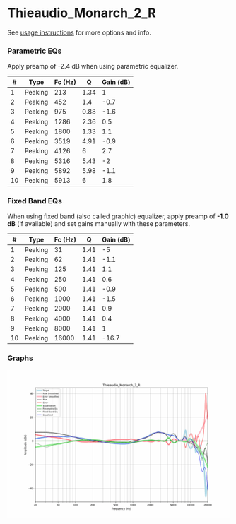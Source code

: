 # Thieaudio_Monarch_2_R
See [usage instructions](https://github.com/jaakkopasanen/AutoEq#usage) for more options and info.

### Parametric EQs
Apply preamp of -2.4 dB when using parametric equalizer.

|   # | Type    |   Fc (Hz) |    Q |   Gain (dB) |
|-----|---------|-----------|------|-------------|
|   1 | Peaking |       213 | 1.34 |         1   |
|   2 | Peaking |       452 | 1.4  |        -0.7 |
|   3 | Peaking |       975 | 0.88 |        -1.6 |
|   4 | Peaking |      1286 | 2.36 |         0.5 |
|   5 | Peaking |      1800 | 1.33 |         1.1 |
|   6 | Peaking |      3519 | 4.91 |        -0.9 |
|   7 | Peaking |      4126 | 6    |         2.7 |
|   8 | Peaking |      5316 | 5.43 |        -2   |
|   9 | Peaking |      5892 | 5.98 |        -1.1 |
|  10 | Peaking |      5913 | 6    |         1.8 |

### Fixed Band EQs
When using fixed band (also called graphic) equalizer, apply preamp of **-1.0 dB** (if available) and set gains manually with these parameters.

|   # | Type    |   Fc (Hz) |    Q |   Gain (dB) |
|-----|---------|-----------|------|-------------|
|   1 | Peaking |        31 | 1.41 |        -5   |
|   2 | Peaking |        62 | 1.41 |        -1.1 |
|   3 | Peaking |       125 | 1.41 |         1.1 |
|   4 | Peaking |       250 | 1.41 |         0.6 |
|   5 | Peaking |       500 | 1.41 |        -0.9 |
|   6 | Peaking |      1000 | 1.41 |        -1.5 |
|   7 | Peaking |      2000 | 1.41 |         0.9 |
|   8 | Peaking |      4000 | 1.41 |         0.4 |
|   9 | Peaking |      8000 | 1.41 |         1   |
|  10 | Peaking |     16000 | 1.41 |       -16.7 |

### Graphs
![](./Thieaudio_Monarch_2_R.png)
